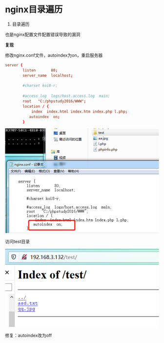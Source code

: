 # nginx目录遍历

1. 目录遍历

也是nginx配置文件配置错误导致的漏洞

**复现**

修改nginx.conf文件，autoindex为on，重启服务器

```conf
server {
        listen       80;
        server_name  localhost;

        #charset koi8-r;

        #access_log  logs/host.access.log  main;
        root   "C:/phpstudy2016/WWW";
        location / {
            index  index.html index.htm index.php l.php;
           autoindex  on;
        }
```

![](1.png)

访问test目录

![](2.png)

修复：autoindex改为off